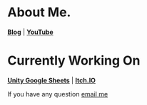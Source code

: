 # About Me.
**[Blog](https://blog.shlife.dev/)**  |  **[YouTube](https://youtube.shlife.dev)**
 
# Currently Working On
  
**[Unity Google Sheets](https://ugs.shlife.dev)** | **[Itch.IO](https://shlifedev.itch.io/unitygooglesheets)**  

If you have any question [email me](mailto:shlifedev@gmail.com)
 
